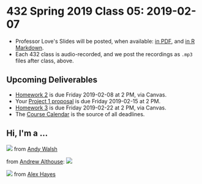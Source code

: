 # 432 Spring 2019 Class 05: 2019-02-07

- Professor Love's Slides will be posted, when available: [in PDF](https://github.com/THOMASELOVE/2019-432/blob/master/slides/class05/432_2019_slides05.pdf), and [in R Markdown](https://github.com/THOMASELOVE/2019-432/blob/master/slides/class05/432_2019_slides05.Rmd). 
- Each 432 class is audio-recorded, and we post the recordings as `.mp3` files after class, above.

## Upcoming Deliverables

- [Homework 2](https://github.com/THOMASELOVE/2019-432/tree/master/homework/homework2) is due Friday 2019-02-08 at 2 PM, via Canvas.
- Your [Project 1 proposal](https://github.com/THOMASELOVE/2019-432/tree/master/projects/project1) is due Friday 2019-02-15 at 2 PM. 
- [Homework 3](https://github.com/THOMASELOVE/2019-432/tree/master/homework/homework3) is due Friday 2019-02-22 at 2 PM, via Canvas.
- The [Course Calendar](https://github.com/THOMASELOVE/2019-432/blob/master/calendar.md) is the source of all deadlines.

## Hi, I'm a ...

![](https://github.com/THOMASELOVE/2019-432/blob/master/slides/class05/figures/tw_1.PNG) from [Andy Walsh](https://twitter.com/MadroxDupe42/status/1087165873050275842)

from [Andrew Althouse](https://twitter.com/ADAlthousePhD/status/1086721585489293312): ![](https://github.com/THOMASELOVE/2019-432/blob/master/slides/class05/figures/tw_2.PNG)  

![](https://github.com/THOMASELOVE/2019-432/blob/master/slides/class05/figures/tw_3.PNG) from [Alex Hayes](https://twitter.com/alexpghayes/status/1087128458646433795?s=11)

